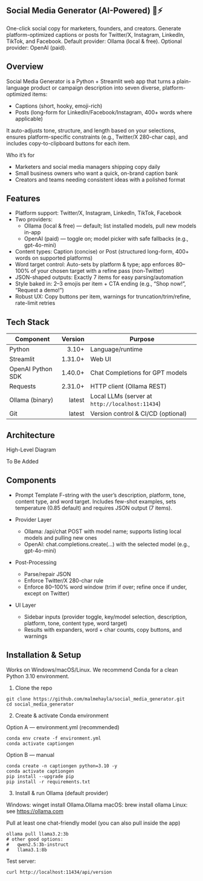## Social Media Generator (AI-Powered) 📝⚡

One-click social copy for marketers, founders, and creators.
Generate platform-optimized captions or posts for Twitter/X, Instagram, LinkedIn, TikTok, and Facebook.
Default provider: Ollama (local & free). Optional provider: OpenAI (paid).


## Overview

Social Media Generator is a Python + Streamlit web app that turns a plain-language product or campaign description into seven diverse, platform-optimized items:
- Captions (short, hooky, emoji-rich)
- Posts (long-form for LinkedIn/Facebook/Instagram, 400+ words where applicable)

It auto-adjusts tone, structure, and length based on your selections, ensures platform-specific constraints (e.g., Twitter/X 280-char cap), and includes copy-to-clipboard buttons for each item.

Who it’s for

- Marketers and social media managers shipping copy daily
- Small business owners who want a quick, on-brand caption bank
- Creators and teams needing consistent ideas with a polished format

## Features

- Platform support: Twitter/X, Instagram, LinkedIn, TikTok, Facebook
- Two providers:
    - Ollama (local & free) — default; list installed models, pull new models in-app
    - OpenAI (paid) — toggle on; model picker with safe fallbacks (e.g., gpt-4o-mini)
- Content types: Caption (concise) or Post (structured long-form, 400+ words on supported platforms)
- Word target control: Auto-sets by platform & type; app enforces 80–100% of your chosen target with a refine pass (non-Twitter)
- JSON-shaped outputs: Exactly 7 items for easy parsing/automation
- Style baked in: 2–3 emojis per item + CTA ending (e.g., “Shop now!”, “Request a demo!”)
- Robust UX: Copy buttons per item, warnings for truncation/trim/refine, rate-limit retries

## Tech Stack

| Component         | Version | Purpose                                         |
| ----------------- | ------: | ----------------------------------------------- |
| Python            |   3.10+ | Language/runtime                                |
| Streamlit         | 1.31.0+ | Web UI                                          |
| OpenAI Python SDK | 1.40.0+ | Chat Completions for GPT models                 |
| Requests          | 2.31.0+ | HTTP client (Ollama REST)                       |
| Ollama (binary)   |  latest | Local LLMs (server at `http://localhost:11434`) |
| Git               |  latest | Version control & CI/CD (optional)              |

## Architecture
High-Level Diagram

To Be Added

## Components
- Prompt Template
F-string with the user’s description, platform, tone, content type, and word target. Includes few-shot examples, sets temperature (0.85 default) and requires JSON output (7 items).

- Provider Layer
    - Ollama: /api/chat POST with model name; supports listing local models and pulling new ones
    - OpenAI: chat.completions.create(...) with the selected model (e.g., gpt-4o-mini)

- Post-Processing
    - Parse/repair JSON
    - Enforce Twitter/X 280-char rule
    - Enforce 80–100% word window (trim if over; refine once if under, except on Twitter)

- UI Layer
    - Sidebar inputs (provider toggle, key/model selection, description, platform, tone, content type, word target)
    - Results with expanders, word + char counts, copy buttons, and warnings

## Installation & Setup

Works on Windows/macOS/Linux. We recommend Conda for a clean Python 3.10 environment.

1) Clone the repo
```
git clone https://github.com/malmehayla/social_media_generator.git
cd social_media_generator
```

2) Create & activate Conda environment

Option A — environment.yml (recommended)
```
conda env create -f environment.yml
conda activate captiongen
```

Option B — manual
```
conda create -n captiongen python=3.10 -y
conda activate captiongen
pip install --upgrade pip
pip install -r requirements.txt
```

3) Install & run Ollama (default provider)

Windows: winget install Ollama.Ollama
macOS: brew install ollama
Linux: see https://ollama.com

Pull at least one chat-friendly model (you can also pull inside the app)
```
ollama pull llama3.2:3b
# other good options:
#   qwen2.5:3b-instruct
#   llama3.1:8b
```
Test server:
```
curl http://localhost:11434/api/version
```